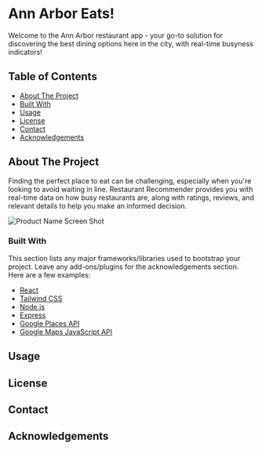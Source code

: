 # Ann Arbor Eats!

Welcome to the Ann Arbor restaurant app - your go-to solution for discovering the best dining options here in the city, with real-time busyness indicators!

## Table of Contents

- [About The Project](#about-the-project)
- [Built With](#built-with)
- [Usage](#usage)
- [License](#license)
- [Contact](#contact)
- [Acknowledgements](#acknowledgements)

## About The Project

Finding the perfect place to eat can be challenging, especially when you're looking to avoid waiting in line. Restaurant Recommender provides you with real-time data on how busy restaurants are, along with ratings, reviews, and relevant details to help you make an informed decision.

![Product Name Screen Shot](images/screenshot.png)

### Built With

This section lists any major frameworks/libraries used to bootstrap your project. Leave any add-ons/plugins for the acknowledgements section. Here are a few examples:

- [React](https://reactjs.org/)
- [Tailwind CSS](https://tailwindcss.com/)
- [Node.js](https://nodejs.org/)
- [Express](https://expressjs.com/)
- [Google Places API](https://developers.google.com/places/web-service/overview)
- [Google Maps JavaScript API](https://developers.google.com/maps/documentation/javascript/overview)

## Usage


## License


## Contact

## Acknowledgements
